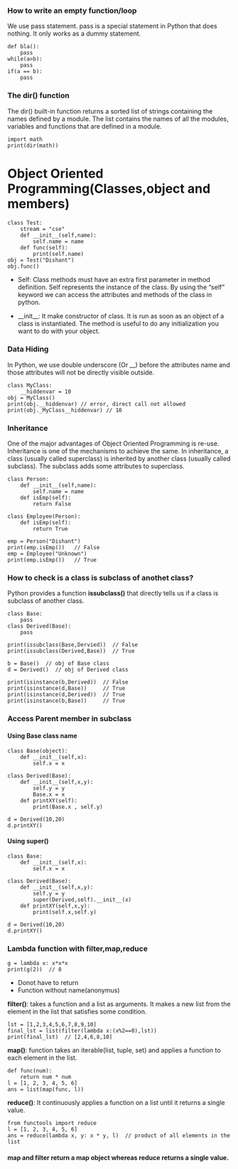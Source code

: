 ### How to write an empty function/loop
We use pass statement. pass is a special statement in Python that does nothing. It only works as a dummy statement.
>
    def bla():
        pass
    while(a>b):
        pass
    if(a == b):
        pass        

### The dir() function
The dir() built-in function returns a sorted list of strings containing the names defined by a module. The list contains the names of all the modules, variables and functions that are defined in a module.
>
    import math
    print(dir(math))

# Object Oriented Programming(Classes,object and members)

>
    class Test:           
        stream = "cse"    
        def __init__(self,name):
            self.name = name
        def func(self):   
            print(self.name)    
    obj = Test("Dishant") 
    obj.func()

- Self: Class methods must have an extra first parameter in method definition. Self represents the instance of the class. By using the “self” keyword we can access the attributes and methods of the class in python.

- \_\_init__: It make constructor of class. It is run as soon as an object of a class is instantiated. The method is useful to do any initialization you want to do with your object.

### Data Hiding

In Python, we use double underscore (Or __) before the attributes name and those attributes will not be directly visible outside.
>
    class MyClass:
        __hiddenvar = 10
    obj = MyClass()
    print(obj.__hiddenvar) // error, direct call not allowed
    print(obj._MyClass__hiddenvar) // 10

### Inheritance

One of the major advantages of Object Oriented Programming is re-use. Inheritance is one of the mechanisms to achieve the same. In inheritance, a class (usually called superclass) is inherited by another class (usually called subclass). The subclass adds some attributes to superclass.

>
    class Person:
        def __init__(self,name):
            self.name = name
        def isEmp(self):
            return False
    
    class Employee(Person):
        def isEmp(self):
            return True

    emp = Person("Dishant")
    print(emp.isEmp())   // False
    emp = Employee("Unknown")  
    print(emp.isEmp())   // True    

### How to check is a class is subclass of anothet class?

Python provides a function **issubclass()** that directly tells us if a class is subclass of another class.
>
    class Base:
        pass
    class Derived(Base):
        pass

    print(issubclass(Base,Dervied))  // False
    print(issubclass(Derived,Base))  // True

    b = Base()  // obj of Base class
    d = Derived()  // obj of Derived class

    print(isinstance(b,Derived))  // False
    print(isinstance(d,Base))     // True
    print(isinstance(d,Derived))  // True
    print(isinstance(b,Base))     // True

### Access Parent member in subclass

#### Using Base class name
>
    class Base(object):
        def __init__(self,x):
            self.x = x

    class Derived(Base):
        def __init__(self,x,y):
            self.y = y
            Base.x = x
        def printXY(self):
            print(Base.x , self.y) 

    d = Derived(10,20)
    d.printXY()

#### Using super()
>
    class Base:
        def __init__(self,x):
            self.x = x

    class Derived(Base):
        def __init__(self,x,y):
            self.y = y
            super(Derived,self).__init__(x)
        def printXY(self,x,y):
            print(self.x,self.y)
    
    d = Derived(10,20)
    d.printXY()

### Lambda function with filter,map,reduce

    g = lambda x: x*x*x
    print(g(2))  // 8

- Donot have to return
- Function without name(anonymus)

**filter()**: takes a function and a list as arguments. It makes a new list from the element in the list that satisfies some condition.
>
    lst = [1,2,3,4,5,6,7,8,9,10]
    final_lst = list(filter(lambda x:(x%2==0),lst))
    print(final_lst)  // [2,4,6,8,10]

**map()**: function takes an iterable(list, tuple, set) and applies a function to each element in the list.
>
    def func(num):
	    return num * num
    l = [1, 2, 3, 4, 5, 6]
    ans = list(map(func, l))

**reduce()**: It continuously applies a function on a list until it returns a single value.
>
    from functools import reduce
    l = [1, 2, 3, 4, 5, 6]
    ans = reduce(lambda x, y: x * y, l)  // product of all elements in the list

#### map and filter return a map object whereas reduce returns a single value.    